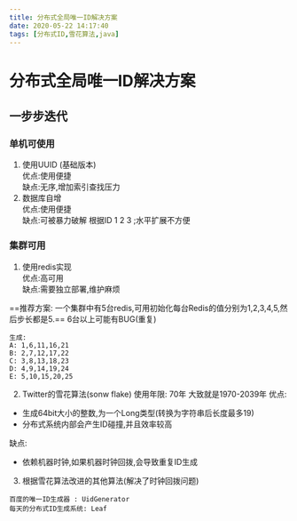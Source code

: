 ```yaml
---
title: 分布式全局唯一ID解决方案
date: 2020-05-22 14:17:40
tags: [分布式ID,雪花算法,java]
---
```


# 分布式全局唯一ID解决方案

## 一步步迭代


### 单机可使用
1. 使用UUID (基础版本)  
优点:使用便捷  
缺点:无序,增加索引查找压力 
2. 数据库自增  
 优点:使用便捷  
缺点:可被暴力破解 根据ID 1 2 3 ;水平扩展不方便 

### 集群可用
1. 使用redis实现   
优点:高可用  
缺点:需要独立部署,维护麻烦  

==推荐方案: 一个集群中有5台redis,可用初始化每台Redis的值分别为1,2,3,4,5,然后步长都是5.==
6台以上可能有BUG(重复)

<!--more-->

```
生成:
A: 1,6,11,16,21
B: 2,7,12,17,22
C: 3,8,13,18,23
D: 4,9,14,19,24
E: 5,10,15,20,25
```

2. Twitter的雪花算法(sonw flake)
 使用年限: 70年 大致就是1970-2039年
优点:
- 生成64bit大小的整数,为一个Long类型(转换为字符串后长度最多19)
- 分布式系统内部会产生ID碰撞,并且效率较高

缺点:
- 依赖机器时钟,如果机器时钟回拨,会导致重复ID生成




3. 根据雪花算法改进的其他算法(解决了时钟回拨问题)

```
百度的唯一ID生成器 : UidGenerator
每天的分布式ID生成系统: Leaf
  
```